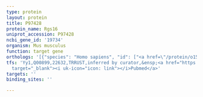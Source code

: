 ```yaml
---
type: protein
layout: protein
title: P97428
protein_name: Rgs16
uniprot_accession: P97428
ncbi_gene_id: '19734'
organism: Mus musculus
function: target gene
orthologs: '[{"species": "Homo sapiens", "id": ["<a href=\"/protein/o15492\">O15492</a>"]}, {"species": "Rattus norvegicus", "id": ["Q4L0E9"]}]'
tfs: 'Yy1,Q00899,22632,TRRUST,inferred by curator,&ensp;<a href="https://www.ncbi.nlm.nih.gov/pubmed/?term=29087512%5Buid%5D+OR+18046543%5Buid%5D"
  target="_blank"><i uk-icon="icon: link"></i>Pubmed</a>'
targets: ''
binding_sites: ''

---
```

